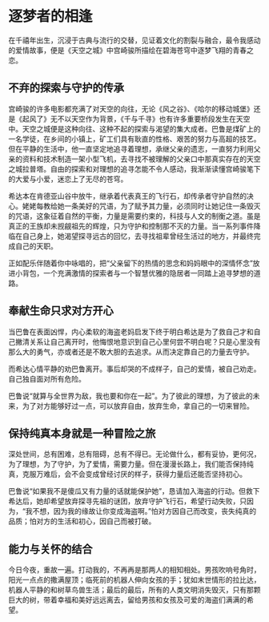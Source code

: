 # 逐梦者的相逢

在千禧年出生，沉浸于古典与流行的交替，见证着文化的割裂与融合，最令我感动的爱情故事，便是《天空之城》中宫崎骏所描绘在碧海苍穹中逐梦飞翔的青春之恋。

## 不弃的探索与守护的传承

宫崎骏的许多电影都充满了对天空的向往，无论《风之谷》、《哈尔的移动城堡》还是《起风了》无不以天空作为背景，《千与千寻》也有许多重要桥段发生在天空中。天空之城便是这种向往、这种不起的探索与渴望的集大成者。巴鲁是煤矿上的一名学徒，在乡间的小镇上，矿工们具有耿直的性格、艰苦的努力与高超的技艺。但在平静的生活中，他一直坚定地追寻着理想，承继父亲的遗志，一直努力利用父亲的资料和技术制造一架小型飞机，去寻找不被理解的父亲口中那真实存在的天空之城拉普塔。自由的探索和对理想的追寻怎能不令人感动，我渐渐读懂宫崎骏笔下的大爱与小爱，迷恋上了无尽的苍穹。

希达本在肯德亚山谷中放牛，继承着代表真王的飞行石，却传承者守护自然的决心。姥姥每教给她一条美好的咒语，为了赋予其力量，必须同时让她记住一条毁灭的咒语，这象征着自然的平衡，力量是需要约束的，科技与人文的制衡之道。虽是真正的王族却未觊觎祖先的辉煌，只为守护和控制那不灭的力量。当一系列事件降临在自己身上，她渴望探寻远古的回忆，去寻找祖辈曾经生活过的地方，并最终完成自己的天职。

正如配乐伴随着你中咏唱的，把“父亲留下的热情的思念和妈妈眼中的深情怀念”放进小背包，一个充满激情的探索者与一个智慧优雅的隐居者一同踏上追寻梦想的道路。

## 奉献生命只求对方开心

当巴鲁在表面凶悍，内心柔软的海盗老妈启发下终于明白希达是为了救自己才和自己撇清关系让自己离开时，他悔恨地意识到自己心里何尝不明白呢？只是心里没有那么大的勇气，亦或者还是不敢大胆的去追求。从而决定靠自己的力量去守护。

而希达心情平静的劝巴鲁离开。事后却哭的不成样子，自己的爱情，被自己劝走。自己独自面对所有危险。

巴鲁说“就算与全世界为敌，我也要和你在一起”。为了彼此的理想，为了彼此的未来，为了对方能够好过一点，可以放弃自由，放弃生命，拿自己的一切来冒险。

## 保持纯真本身就是一种冒险之旅

深处世间，总有困难，总有阻碍，总有不得已。无论做什么，都有妥协，更何况，为了理想，为了守护，为了爱情，需要力量。但在漫漫长路上，我们能否保持纯真，克服万难后，会不会变成曾经讨厌的样子，获得力量后还能否坚持初心。

巴鲁说“如果我不是傻瓜又有力量的话就能保护她”，恳请加入海盗的行动。但救下希达后，她却希望放弃探寻先祖的谜团，放弃守护飞行石，希望行动失败，只因为，“我不想，因为我的缘故让你变成海盗啊。”怕对方因自己而改变，丧失纯真的品质；怕对方的生活和初心，因自己而被打破。

## 能力与关怀的结合

今日今夜，重故一遍。打动我的，不再再是那两人的相知相处。男孩吹响号角时，阳光一点点的撒满屋顶；临死前的机器人伸向女孩的手；犹如末世情形的拉比达，机器人平静的和树草鸟兽生活；最后的最后，所有的人类文明消失毁灭，只有那颗巨大的树，带着幸福和美好远远离去，留给男孩和女孩及可爱的海盗们满满的希望。
